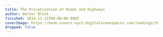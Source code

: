 ```yaml
---
title: The Privatization of Roads and Highways
author: Walter Block
finished: 2014-11-23T00:00:00.000Z
coverImage: https://book-covers.nyc3.digitaloceanspaces.com/readings/the-privatization-of-roads-and-highways-02.jpg
dropped: false
---
```


